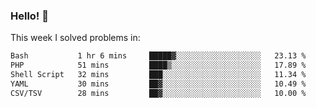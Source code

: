 ### Hello! 👋

This week I solved problems in:

<!--START_SECTION:waka-->

```txt
Bash           1 hr 6 mins     █████▓░░░░░░░░░░░░░░░░░░░   23.13 %
PHP            51 mins         ████▒░░░░░░░░░░░░░░░░░░░░   17.89 %
Shell Script   32 mins         ███░░░░░░░░░░░░░░░░░░░░░░   11.34 %
YAML           30 mins         ██▓░░░░░░░░░░░░░░░░░░░░░░   10.49 %
CSV/TSV        28 mins         ██▓░░░░░░░░░░░░░░░░░░░░░░   10.00 %
```

<!--END_SECTION:waka-->
